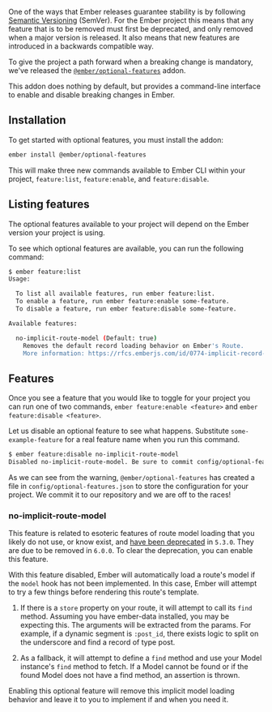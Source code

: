 One of the ways that Ember releases guarantee stability is by following [Semantic Versioning](https://semver.org/) (SemVer).
For the Ember project this means that any feature that is to be removed must first be deprecated,
and only removed when a major version is released.
It also means that new features are introduced in a backwards compatible way.

To give the project a path forward when a breaking change is mandatory, we've released the [`@ember/optional-features`](https://github.com/emberjs/ember-optional-features) addon.

This addon does nothing by default, but provides a command-line interface to enable and disable breaking changes in Ember.

## Installation

To get started with optional features, you must install the addon:

```bash
ember install @ember/optional-features
```

This will make three new commands available to Ember CLI within your project, `feature:list`, `feature:enable`, and `feature:disable`.

## Listing features

The optional features available to your project will depend on the Ember version your project is using.

To see which optional features are available, you can run the following command:

```bash
$ ember feature:list
Usage:

  To list all available features, run ember feature:list.
  To enable a feature, run ember feature:enable some-feature.
  To disable a feature, run ember feature:disable some-feature.

Available features:

  no-implicit-route-model (Default: true)
    Removes the default record loading behavior on Ember's Route.
    More information: https://rfcs.emberjs.com/id/0774-implicit-record-route-loading
```

## Features

Once you see a feature that you would like to toggle for your project you can run one of two commands, `ember feature:enable <feature>` and `ember feature:disable <feature>`.

Let us disable an optional feature to see what happens. Substitute `some-example-feature`
for a real feature name when you run this command.

```bash
$ ember feature:disable no-implicit-route-model
Disabled no-implicit-route-model. Be sure to commit config/optional-features.json to source control!
```

As we can see from the warning, `@ember/optional-features` has created a file in `config/optional-features.json` to store the configuration for your project.
We commit it to our repository and we are off to the races!

### no-implicit-route-model

This feature is related to esoteric features of route model loading that you likely do not use, or know exist, and [have been deprecated](https://deprecations.emberjs.com/id/deprecate-implicit-route-model/) in `5.3.0`. They are due to be removed in `6.0.0`. To clear the deprecation, you can enable this feature.

With this feature disabled, Ember will automatically load a route's model if the `model` hook has not been implemented. In this case, Ember will attempt to try a few things before rendering this route's template.

1. If there is a `store` property on your route, it will attempt to call its `find` method. Assuming you have ember-data installed, you may be expecting this. The arguments will be extracted from the params. For example, if a dynamic segment is `:post_id`, there exists logic to split on the underscore and find a record of type post.

2. As a fallback, it will attempt to define a `find` method and use your Model instance's `find` method to fetch. If a Model cannot be found or if the found Model does not have a find method, an assertion is thrown.

Enabling this optional feature will remove this implicit model loading behavior and leave it to you to implement if and when you need it.

<!-- eof - needed for pages that end in a code block  -->
